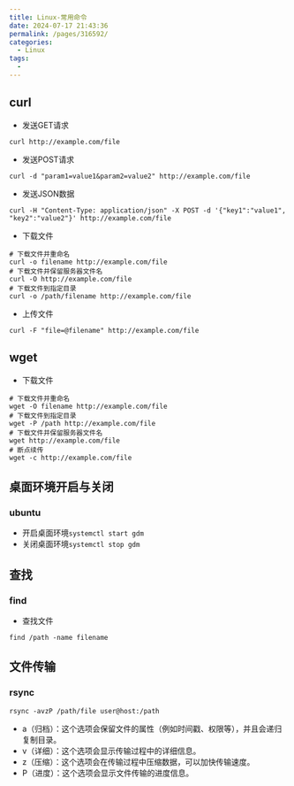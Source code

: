 ```yaml
---
title: Linux-常用命令
date: 2024-07-17 21:43:36
permalink: /pages/316592/
categories:
  - Linux
tags:
  - 
---
```


## curl

- 发送GET请求

```shell
curl http://example.com/file
```

- 发送POST请求

```shell
curl -d "param1=value1&param2=value2" http://example.com/file
```

- 发送JSON数据

```shell
curl -H "Content-Type: application/json" -X POST -d '{"key1":"value1", "key2":"value2"}' http://example.com/file
```

- 下载文件

```shell
# 下载文件并重命名
curl -o filename http://example.com/file
# 下载文件并保留服务器文件名
curl -O http://example.com/file
# 下载文件到指定目录
curl -o /path/filename http://example.com/file

```

- 上传文件

```shell
curl -F "file=@filename" http://example.com/file
```

## wget

- 下载文件

```shell
# 下载文件并重命名
wget -O filename http://example.com/file
# 下载文件到指定目录
wget -P /path http://example.com/file
# 下载文件并保留服务器文件名
wget http://example.com/file
# 断点续传
wget -c http://example.com/file

```

## 桌面环境开启与关闭

### ubuntu
- 开启桌面环境`systemctl start gdm`
- 关闭桌面环境`systemctl stop gdm`


## 查找

### find

- 查找文件

```shell
find /path -name filename
```

## 文件传输

### rsync

```
rsync -avzP /path/file user@host:/path
```

- a（归档）：这个选项会保留文件的属性（例如时间戳、权限等），并且会递归复制目录。
- v（详细）：这个选项会显示传输过程中的详细信息。
- z（压缩）：这个选项会在传输过程中压缩数据，可以加快传输速度。
- P（进度）：这个选项会显示文件传输的进度信息。
